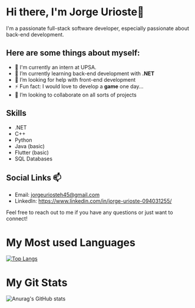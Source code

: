 # Hi there, I'm Jorge Urioste👋

I'm a passionate full-stack software developer, especially passionate about back-end development.

## Here are some things about myself:

- 🔭 I'm currently an intern at UPSA.
- 🌱 I’m currently learning back-end development with **.NET**
- 🤔 I’m looking for help with front-end development
- ⚡ Fun fact: I would love to develop a **game** one day...
- 👯 I’m looking to collaborate on all sorts of projects

## Skills
- .NET
- C++
- Python
- Java (basic)
- Flutter (basic)
- SQL Databases

## Social Links 📫 
- Email: jorgeuriosteh45@gmail.com
- LinkedIn: https://www.linkedin.com/in/jorge-urioste-094031255/

Feel free to reach out to me if you have any questions or just want to connect!

# My Most used Languages
[![Top Langs](https://github-readme-stats.vercel.app/api/top-langs/?username=Jorur&layout=donut&show_icons=true&theme=tokyonight)](https://github.com/anuraghazra/github-readme-stats)

# My Git Stats
![Anurag's GitHub stats](https://github-readme-stats.vercel.app/api?username=Jorur&show=reviews,discussions_started,discussions_answered,prs_merged,prs_merged_percentage)
<!--

Here are some ideas to get you started:
- 
- 
- 💬 Ask me about ...
- 
- 😄 Pronouns: ...
- 
-->
